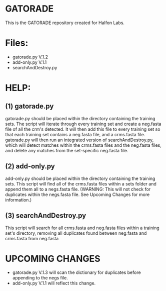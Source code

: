 # GATORADE

This is the GATORADE repository created for Halfon Labs. 

# Files:
- gatorade.py V.1.2
- add-only.py V.1.1
- searchAndDestroy.py 

# HELP:

## (1) gatorade.py
gatorade.py should be placed within the directory containing the training sets.
The script will iterate through every training set and create a neg.fasta file of all the crm's detected. It will then add this file to every training set so that each training set contains a neg.fasta file, and a crms.fasta file. gatorade.py will then run an integrated version of searchAndDestroy.py, which will detect matches within the crms.fasta files and the neg.fasta files, and delete any matches from the set-specific neg.fasta file.

## (2) add-only.py
add-only.py should be placed within the directory containing the training sets.
This script will find all of the crms.fasta files within a sets folder and append them all to a negs.fasta file. (WARNING: This will not check for duplicates within the negs.fasta file. See Upcoming Changes for more information.)

## (3) searchAndDestroy.py
This script will search for all crms.fasta and neg.fasta files within a training set's directory, removing all duplicates found between neg.fasta and crms.fasta  from neg.fasta 

# UPCOMING CHANGES
- gatorade.py V.1.3 will scan the dictionary for duplicates before appending to the negs file. 
- add-only.py V.1.1 will reflect this change.


